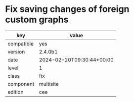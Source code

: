 [//]: # (werk v2)
# Fix saving changes of foreign custom graphs

key        | value
---------- | ---
compatible | yes
version    | 2.4.0b1
date       | 2024-02-20T09:30:44+00:00
level      | 1
class      | fix
component  | multisite
edition    | cee


